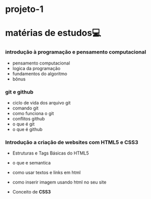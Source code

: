 # projeto-1
# matérias de  estudos:computer:

### introdução à programação e pensamento computacional

- pensamento computacional
- logica da programação
- fundamentos do algoritmo
- bônus 

### git e github

- ciclo de vida dos arquivo git
- comando git
- como funciona o git
- conflitos github
- o que é git
- o que é github

### Introdução a criação de websites com HTML5 e CSS3

- Estruturas e Tags Básicas do HTML5

- o que e semantica

- como usar textos e links em html

- como inserir imagem usando html no seu site

- Conceito de **CSS3**

  

  
  
  
